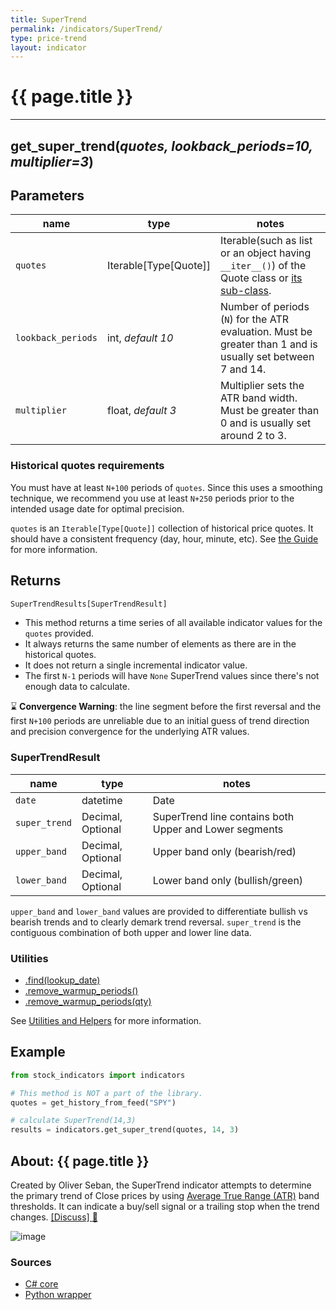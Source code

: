 ```yaml
---
title: SuperTrend
permalink: /indicators/SuperTrend/
type: price-trend
layout: indicator
---
```


# {{ page.title }}
<hr>

## **get_super_trend**(*quotes, lookback_periods=10, multiplier=3*)

## Parameters

| name | type | notes
| -- |-- |--
| `quotes` | Iterable[Type[Quote]] | Iterable(such as list or an object having `__iter__()`) of the Quote class or [its sub-class]({{site.baseurl}}/guide/#using-custom-quote-classes).
| `lookback_periods` | int, *default 10* | Number of periods (`N`) for the ATR evaluation.  Must be greater than 1 and is usually set between 7 and 14.
| `multiplier` | float, *default 3* | Multiplier sets the ATR band width.  Must be greater than 0 and is usually set around 2 to 3.

### Historical quotes requirements

You must have at least `N+100` periods of `quotes`.  Since this uses a smoothing technique, we recommend you use at least `N+250` periods prior to the intended usage date for optimal precision.

`quotes` is an `Iterable[Type[Quote]]` collection of historical price quotes.  It should have a consistent frequency (day, hour, minute, etc).  See [the Guide]({{site.baseurl}}/guide/#historical-quotes) for more information.

## Returns

```python
SuperTrendResults[SuperTrendResult]
```

- This method returns a time series of all available indicator values for the `quotes` provided.
- It always returns the same number of elements as there are in the historical quotes.
- It does not return a single incremental indicator value.
- The first `N-1` periods will have `None` SuperTrend values since there's not enough data to calculate.

:hourglass: **Convergence Warning**: the line segment before the first reversal and the first `N+100` periods are unreliable due to an initial guess of trend direction and precision convergence for the underlying ATR values.

### SuperTrendResult

| name | type | notes
| -- |-- |--
| `date` | datetime | Date
| `super_trend` | Decimal, Optional | SuperTrend line contains both Upper and Lower segments
| `upper_band` | Decimal, Optional | Upper band only (bearish/red)
| `lower_band` | Decimal, Optional | Lower band only (bullish/green)

`upper_band` and `lower_band` values are provided to differentiate bullish vs bearish trends and to clearly demark trend reversal.  `super_trend` is the contiguous combination of both upper and lower line data.

### Utilities

- [.find(lookup_date)]({{site.baseurl}}/utilities#find-indicator-result-by-date)
- [.remove_warmup_periods()]({{site.baseurl}}/utilities#remove-warmup-periods)
- [.remove_warmup_periods(qty)]({{site.baseurl}}/utilities#remove-warmup-periods)

See [Utilities and Helpers]({{site.baseurl}}/utilities#utilities-for-indicator-results) for more information.

## Example

```python
from stock_indicators import indicators

# This method is NOT a part of the library.
quotes = get_history_from_feed("SPY")

# calculate SuperTrend(14,3)
results = indicators.get_super_trend(quotes, 14, 3)
```

## About: {{ page.title }}

Created by Oliver Seban, the SuperTrend indicator attempts to determine the primary trend of Close prices by using [Average True Range (ATR)](../Atr#content) band thresholds.
It can indicate a buy/sell signal or a trailing stop when the trend changes.
[[Discuss] :speech_balloon:]({{site.github.base_repository_url}}/discussions/235 "Community discussion about this indicator")

![image]({{site.charturl}}/SuperTrend.png)

### Sources

- [C# core]({{site.base_sourceurl}}/s-z/SuperTrend/SuperTrend.cs)
- [Python wrapper]({{site.sourceurl}}/super_trend.py)
